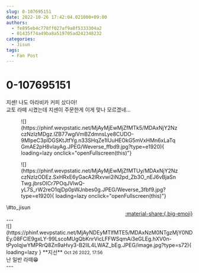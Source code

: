 ```yaml
---
slug: 0-107695151
date: 2022-10-26 17:42:04.021000+09:00
authors:
  - fe895eb4c778ff027af9a0f5333304a2
  - 01435f74a49ba8a519705ad242348232
categories:
  - Jisun
tags:
  - Fan Post
---
```


# 0-107695151

<div class="post-container" markdown="1">
<div class="content-container md-sidebar__scrollwrap" markdown="1">

지센! 나도 아라비카 커피 샀다아!<br>교토 라떼 시켰는데 지센이 주문한게 이게 맞나 모르겠네...
<figure markdown="1">
![](https://phinf.wevpstatic.net/MjAyMjEwMjZfMTk5/MDAxNjY2NzczNzIzMDgz.lZB77wglVmBZdmnsLye8CUDO-9MIpeC3plDGSKtJtfYg.n33SHqZe1IUuHEOkG5mVxHMn6xLaTqGmAE2pH8vIayAg.JPEG/Weverse_ffbd9.jpg?type=e1920){ loading=lazy onclick="openFullscreen(this)"}
</figure>

<figure markdown="1">
![](https://phinf.wevpstatic.net/MjAyMjEwMjZfMTUy/MDAxNjY2NzczNzIzODEz.SxHRxE6yGacA2lRxvwi2iN2pd_Zb3O_nEJ6vBjaSnTwg.jbrsOICr7POqJVlwQ-yL7S_rW2reO1qjDp0pWJnbes0g.JPEG/Weverse_3fbf9.jpg?type=e1920){ loading=lazy onclick="openFullscreen(this)"}
</figure>
\#to_jisun 

</div>
</div>

<div style="text-align: right;" markdown="1">
<a href="https://weverse.io/fromis9/fanpost/0-107695151" style="text-align: right;">:material-share:{.big-emoji}</a>
</div>
---

<div class="comments-container md-sidebar__scrollwrap" markdown="1">
<div class="comment" markdown="1">
<div class='id-container' markdown="1">
![](https://phinf.wevpstatic.net/MjAyNDEyMTlfMTE5/MDAxNzM0NTgzMjY0NDEy.08FClE9gxLY-99LscoMUgQbKnrVicLFFWSqmAi3eGLEg.hXV0n-tPyoIqjwYMPRrQ8Zn9aHvy3-B2llL4LWAZ_bEg.JPEG/image.jpg?type=s72){ loading=lazy }
**<span class="artist">지선</span>** <small>Oct 26 2022, 17:56</small><br>
</div>
<div class='comment-body' markdown="1">
난 일반 라떼😁
</div>
</div>
</div>
---
